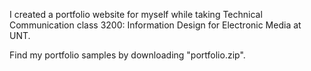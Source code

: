 I created a portfolio website for myself while taking Technical Communication class 3200: Information Design for Electronic Media at UNT.

Find my portfolio samples by downloading "portfolio.zip".
